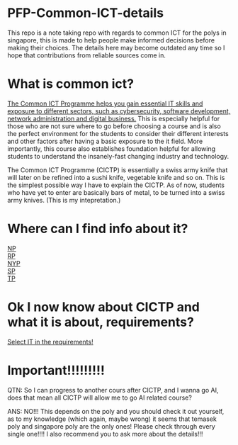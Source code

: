 # PFP-Common-ICT-details
This repo is a note taking repo with regards to common ICT for the polys in singapore, this is made to help people make informed decisions before making their choices. The details here may become outdated any time so I hope that contributions from reliable sources come in.


# What is common ict?

[The Common ICT Programme helps you gain essential IT skills and exposure to different sectors, such as cybersecurity, software development, network administration and digital business.](https://www.nyp.edu.sg/schools/sit/full-time-courses/common-ict-programme.html#:~:text=The%20Common%20ICT%20Programme%20helps,network%20administration%20and%20digital%20business.) This is especially helpful for those who are not sure where to go before choosing a course and is also the perfect environment for the students to consider their different interests and other factors after having a basic exposure to the it field. More importantly, this course also establishes foundation helpful for allowing students to understand the insanely-fast changing industry and technology.       

The Common ICT Programme (CICTP) is essentially a swiss army knife that will later on be refined into a sushi knife, vegetable knife and so on. This is the simplest possible way I have to explain the CICTP. As of now, students who have yet to enter are basically bars of metal, to be turned into a swiss army knives. (This is my intepretation.)

# Where can I find info about it?

[NP](https://www.np.edu.sg/schools-courses/academic-schools/school-of-infocomm-technology/common-ict-programme)           
[RP](https://www.rp.edu.sg/soi/full-time-diplomas/Details/common-ict-programme)           
[NYP](https://www.nyp.edu.sg/schools/sit/full-time-courses/common-ict-programme.html)         
[SP](https://www.sp.edu.sg/soc/courses/full-time-diplomas/common-ict-programme/overview)            
[TP](https://www.tp.edu.sg/t63)         

# Ok I now know about CICTP and what it is about, requirements?

[Select IT in the requirements!](https://pfp.polytechnic.edu.sg/PFP/pfp_courses.html)


# Important!!!!!!!!!

QTN: So I can progress to another cours after CICTP, and I wanna go AI, does that mean all CICTP will allow me to go AI related course?          

ANS: NO!!! This depends on the poly and you should check it out yourself, as to my knowledge (which again, maybe wrong) it seems that temasek poly and singapore poly are the only ones! Please check through every single one!!!! I also recommend you to ask more about the details!!!
